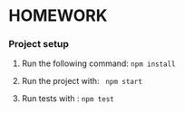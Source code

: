 # HOMEWORK

### Project setup

1.  Run the following command: 		`npm install`

2. Run the project with: 	` npm start`

3.  Run tests with : 	`npm test` 